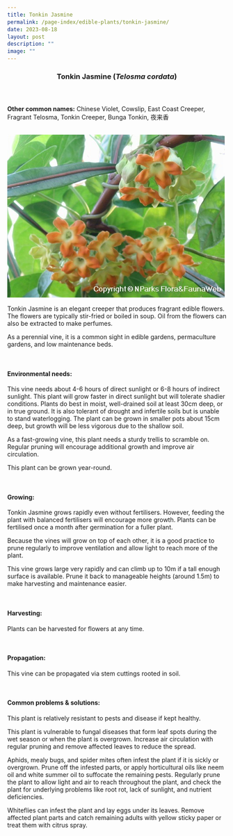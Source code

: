 ```yaml
---
title: Tonkin Jasmine
permalink: /page-index/edible-plants/tonkin-jasmine/
date: 2023-08-18
layout: post
description: ""
image: ""
---
```

<header>
	<h3>Tonkin Jasmine (<em>Telosma cordata</em>)</h3>
</header>
	
<section>
	<p><strong>Other common names:</strong> Chinese Violet, Cowslip, East Coast Creeper, Fragrant Telosma, Tonkin Creeper, Bunga Tonkin, 夜来香</p>
	<br>
</section>

<section>
	<img title="Photo by Flora and Fauna Web." src="/images/Plants/tokinjasmine_ffw.jfif">
	<p>Tonkin Jasmine is an elegant creeper that produces fragrant edible flowers. The flowers are typically stir-fried or boiled in soup. Oil from the flowers can also be extracted to make perfumes.</p>
	<p>As a perennial vine, it is a common sight in edible gardens, permaculture gardens, and low maintenance beds.</p>       
	<br>
</section>

<section>
	<h4>Environmental needs:</h4>
	<p>This vine needs about 4-6 hours of direct sunlight or 6-8 hours of indirect sunlight. This plant will grow faster in direct sunlight but will tolerate shadier conditions. Plants do best in moist, well-drained soil at least 30cm deep, or in true ground. It is also tolerant of drought and infertile soils but is unable to stand waterlogging. The plant can be grown in smaller pots about 15cm deep, but growth will be less vigorous due to the shallow soil.</p>
	<p>As a fast-growing vine, this plant needs a sturdy trellis to scramble on. Regular pruning will encourage additional growth and improve air circulation.</p>
	<p>This plant can be grown year-round.</p>
	<br>
</section>

<section>
  <h4>Growing:</h4>
	<p>Tonkin Jasmine grows rapidly even without fertilisers. However, feeding the plant with balanced fertilisers will encourage more growth. Plants can be fertilised once a month after germination for a fuller plant.</p>
	<p>Because the vines will grow on top of each other, it is a good practice to prune regularly to improve ventilation and allow light to reach more of the plant.</p>
	<p>This vine grows large very rapidly and can climb up to 10m if a tall enough surface is available. Prune it back to manageable heights (around 1.5m) to make harvesting and maintenance easier.</p>
	<br>
</section>

<section>
	<h4>Harvesting:</h4>
	<p>Plants can be harvested for flowers at any time.</p>
	<br>
</section>

<section>
	<h4>Propagation:</h4>
	<p>This vine can be propagated via stem cuttings rooted in soil.</p>
	<br>
</section>

<section>
	<h4>Common problems &amp; solutions:</h4>
	<p>This plant is relatively resistant to pests and disease if kept healthy.</p>
	<p>This plant is vulnerable to fungal diseases that form leaf spots during the wet season or when the plant is overgrown. Increase air circulation with regular pruning and remove affected leaves to reduce the spread.</p>
	<p>Aphids, mealy bugs, and spider mites often infest the plant if it is sickly or overgrown. Prune off the infested parts, or apply horticultural oils like neem oil and white summer oil to suffocate the remaining pests. Regularly prune the plant to allow light and air to reach throughout the plant, and check the plant for underlying problems like root rot, lack of sunlight, and nutrient deficiencies.</p>
	<p>Whiteflies can infest the plant and lay eggs under its leaves. Remove affected plant parts and catch remaining adults with yellow sticky paper or treat them with citrus spray.</p>
	<br>
</section>